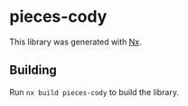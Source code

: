 # pieces-cody

This library was generated with [Nx](https://nx.dev).

## Building

Run `nx build pieces-cody` to build the library.
